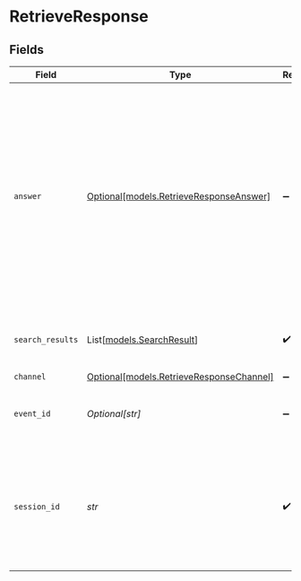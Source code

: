 # RetrieveResponse


## Fields

| Field                                                                                                                                                                                            | Type                                                                                                                                                                                             | Required                                                                                                                                                                                         | Description                                                                                                                                                                                      |
| ------------------------------------------------------------------------------------------------------------------------------------------------------------------------------------------------ | ------------------------------------------------------------------------------------------------------------------------------------------------------------------------------------------------ | ------------------------------------------------------------------------------------------------------------------------------------------------------------------------------------------------ | ------------------------------------------------------------------------------------------------------------------------------------------------------------------------------------------------ |
| `answer`                                                                                                                                                                                         | [Optional[models.RetrieveResponseAnswer]](../models/retrieveresponseanswer.md)                                                                                                                   | :heavy_minus_sign:                                                                                                                                                                               | If a certified answer is given. The answer object will be present. <br><br> This will be shown only if certified answers are configured and the certified answer meets the configured threshold. |
| `search_results`                                                                                                                                                                                 | List[[models.SearchResult](../models/searchresult.md)]                                                                                                                                           | :heavy_check_mark:                                                                                                                                                                               | Top search results with relevance scores and metadata.                                                                                                                                           |
| `channel`                                                                                                                                                                                        | [Optional[models.RetrieveResponseChannel]](../models/retrieveresponsechannel.md)                                                                                                                 | :heavy_minus_sign:                                                                                                                                                                               | N/A                                                                                                                                                                                              |
| `event_id`                                                                                                                                                                                       | *Optional[str]*                                                                                                                                                                                  | :heavy_minus_sign:                                                                                                                                                                               | Unique ID for this specific API call or event.                                                                                                                                                   |
| `session_id`                                                                                                                                                                                     | *str*                                                                                                                                                                                            | :heavy_check_mark:                                                                                                                                                                               | ID that ties multiple API calls to the same user session. Will be used as part of to tie events back to a session.                                                                               |